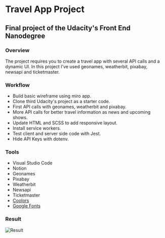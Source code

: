 # Travel App Project

## Final project of the Udacity's Front End Nanodegree

### Overview
The project requires you to create a travel app with several API calls and a dynamic UI. In this project I've used geonames, weatherbit, pixabay, newsapi and ticketmaster.

### Workflow
* Build basic wireframe using miro app.
* Clone third Udacity's project as a starter code.
* First API calls with geonames, weatherbit and pixabay.
* More API calls for better travel information as news and upcoming shows.
* Update HTML and SCSS to add responsive layout.
* Install service workers.
* Test client and server side code with Jest.
* Hide API Keys with dotenv.

### Tools
* Visual Studio Code
* Notion
* Geonames
* Pixabay
* Weatherbit
* Newsapi
* Ticketmaster
* [Coolors](https://coolors.co/)
* [Google Fonts](https://fonts.google.com/)

### Result
![Result](https://github.com/Gonzaloalcina/front-end-nanodegree-udacity/blob/refresh-2019/projects/05-travel-app/result/travell-app.gif)



